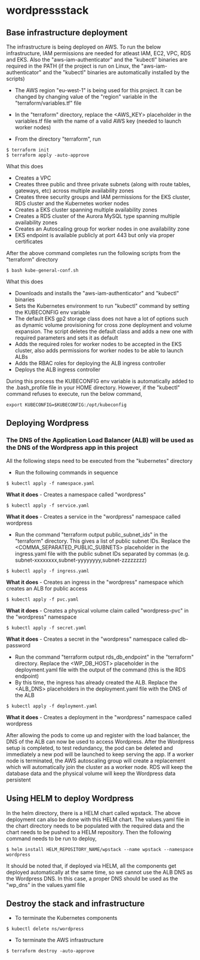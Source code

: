# wordpressstack

## Base infrastructure deployment

The infrastructure is being deployed on AWS. To run the below infrastructure, IAM permissions are needed for atleast IAM, EC2, VPC, RDS and EKS. Also the "aws-iam-authenticator" and the "kubectl" binaries are required in the PATH (if the project is run on Linux, the "aws-iam-authenticator" and the "kubectl" binaries are automatically installed by the scripts)

* The AWS region "eu-west-1" is being used for this project. It can be changed by changing value of the "region" variable in the "terraform/variables.tf" file

* In the "terraform" directory, replace the <AWS_KEY> placeholder in the variables.tf file with the name of a valid AWS key (needed to launch worker nodes)
* From the directory "terraform", run

```
$ terraform init
$ terraform apply -auto-approve
```

What this does

* Creates a VPC
* Creates three public and three private subnets (along with route tables, gateways, etc) across multiple availability zones
* Creates three security groups and IAM permissions for the EKS cluster, RDS cluster and the Kubernetes worker nodes
* Creates a EKS cluster spanning multiple availability zones
* Creates a RDS cluster of the Aurora MySQL type spanning multiple availability zones
* Creates an Autoscaling group for worker nodes in one availability zone
* EKS endpoint is available publicly at port 443 but only via proper certificates

After the above command completes run the following scripts from the "terraform" directory

```
$ bash kube-general-conf.sh
```

What this does

* Downloads and installs the "aws-iam-authenticator" and "kubectl" binaries
* Sets the Kubernetes environment to run "kubectl" command by setting the KUBECONFIG env variable
* The default EKS gp2 storage class does not have a lot of options such as dynamic volume provisioning for cross zone deployment and volume expansion. The script deletes the default class and adds a new one with required parameters and sets it as default
* Adds the required roles for worker nodes to be accepted in the EKS cluster, also adds permissions for worker nodes to be able to launch ALBs
* Adds the RBAC roles for deploying the ALB ingress controller
* Deploys the ALB ingress controller

During this process the KUBECONFIG env variable is automatically added to the .bash_profile file in your HOME directory. However, if the "kubectl" command refuses to execute, run the below command,

```
export KUBECONFIG=$KUBECONFIG:/opt/kubeconfig
```

## Deploying Wordpress

### The DNS of the Application Load Balancer (ALB) will be used as the DNS of the Wordpress app in this project

All the following steps need to be executed from the "kubernetes" directory

* Run the following commands in sequence

```
$ kubectl apply -f namespace.yaml
```

**What it does** - Creates a namespace called "wordpress"

```
$ kubectl apply -f service.yaml
```

**What it does** - Creates a service in the "wordpress" namespace called wordpress

* Run the command "terraform output public_subnet_ids" in the "terraform" directory. This gives a list of public subnet IDs. Replace the <COMMA_SEPARATED_PUBLIC_SUBNETS> placeholder in the ingress.yaml file with the public subnet IDs separated by commas (e.g. subnet-xxxxxxxx,subnet-yyyyyyyy,subnet-zzzzzzzz)

```
$ kubectl apply -f ingress.yaml
```

**What it does** - Creates an ingress in the "wordpress" namespace which creates an ALB for public access

```
$ kubectl apply -f pvc.yaml
```

**What it does** - Creates a physical volume claim called "wordpress-pvc" in the "wordpress" namespace

```
$ kubectl apply -f secret.yaml
```

**What it does** - Creates a secret in the "wordpress" namespace called db-password

* Run the command "terraform output rds_db_endpoint" in the "terraform" directory. Replace the <WP_DB_HOST> placeholder in the deployment.yaml file with the output of the command (this is the RDS endpoint)
* By this time, the ingress has already created the ALB. Replace the <ALB_DNS> placeholders in the deployment.yaml file with the DNS of the ALB

```
$ kubectl apply -f deployment.yaml
```

**What it does** - Creates a deployment in the "wordpress" namespace called wordpress

After allowing the pods to come up and register with the load balancer, the DNS of the ALB can now be used to access Wordpress. After the Wordpress setup is completed, to test redundancy, the pod can be deleted and immediately a new pod will be launched to keep serving the app. If a worker node is terminated, the AWS autoscaling group will create a replacement which will automatically join the cluster as a worker node. RDS will keep the database data and the physical volume will keep the Wordpress data persistent

## Using HELM to deploy Wordpress

In the helm directory, there is a HELM chart called wpstack. The above deployment can also be done with this HELM chart. The values.yaml file in the chart directory needs to be populated with the required data and the chart needs to be pushed to a HELM repository. Then the following command needs to be run to deploy,

```
$ helm install HELM_REPOSITORY_NAME/wpstack --name wpstack --namespace wordpress
```

It should be noted that, if deployed via HELM, all the components get deployed automatically at the same time, so we cannot use the ALB DNS as the Wordpress DNS. In this case, a proper DNS should be used as the "wp_dns" in the values.yaml file

## Destroy the stack and infrastructure

* To terminate the Kubernetes components

```
$ kubectl delete ns/wordpress
```

* To terminate the AWS infrastructure

```
$ terraform destroy -auto-approve
```
